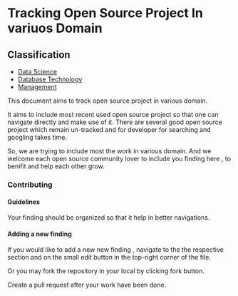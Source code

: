 # Tracking Open Source Project In variuos Domain

## Classification

- [Data Science](data_science/data_science.md)
- [Database Technology](database/database.md)
- [Management](management/management.md)


This document aims to track open source project in various domain.

It aims to include most recent used open source project so that one can navigate
directly and make use of it. There are several good open source project which remain
un-tracked and for developer for searching and googling takes time.

So, we are trying to include most the work in various domain.  And we welcome
each open source community lover to include you finding here , to benifit and 
help each other grow.


### Contributing
#### Guidelines

Your finding should be organized so that it help in better navigations.

#### Adding a new finding

If you would like to add a new new finding , navigate to the the respective section
and  on the small edit button in the top-right corner of the file.

Or you may fork the repository in your local by clicking fork button.

Create a pull request after your work have been done. 